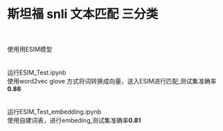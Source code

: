 # 斯坦福 snli 文本匹配   三分类 
\
\
使用用ESIM模型\
\
\
运行ESIM_Test.ipynb\
使用word2vec  glove 方式将词转换成向量，送入ESIM进行匹配,测试集准确率**0.86**\
\
\
运行ESIM_Test_embedding.ipynb\
使用自建词表，进行embeding,测试集准确率**0.81**
